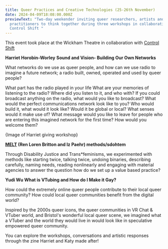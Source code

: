 ```yaml
---
title: Queer Practices and Creative Technologies (25-26th November)
date: 2024-04-09T18:08:00.000Z
previewText: "Two-day weekender inviting queer researchers, artists and
  practitioners to think together during three workshops in collaboration with
  Control Shift "
---
```

This event took place at the Wickham Theatre in collaboration with [Control Shift ](https://control-shift.io/)

**Harriet Horobin-Worley** **Sound and Vision- Building Our Own Networks**

What networks do we use as queer people, and how can we use radio to imagine a future network; a radio built, owned, operated and used by queer people? 

What part has the radio played in your life What are your memories of listening to the radio? Where did you listen to it, and who with? If you could broadcast anything on the radio, what would you like to broadcast? What would the perfect communications network look like to you? Who would build it, what would it look like? Would it be global or local? What senses would it make use of? What message would you like to leave for people who are entering this imagined network for the first time? How would you welcome them? 

{Image of Harriet giving workshop}

**[ MELT](http://meltionary.com/) (Ren Loren Britton and Iz Paehr) methods/sdohtem**

Through Disability Justice and Trans*feminisms, we experimented with methods like starting twice, talking twice, undoing binaries, describing carefully, naming needs, reading nonlinearly and engaging with material agencies to answer the question how do we set up a value based practice?

**Yudi Wu What is VTubing and How do I Make it Gay?**

How could the extremely online queer people contribute to their local queer community? How could local queer communities benefit from the digital world? 

Inspired by the 2000s queer icons, the queer communities in VR Chat & VTuber world, and Bristol's wonderful local queer scene, we imagined what a VTuber and the world they would live in would look like in speculative empowered queer community. 

You can explore the workshops, conversations and artistic responses through the zine Harriet and Katy made after!
